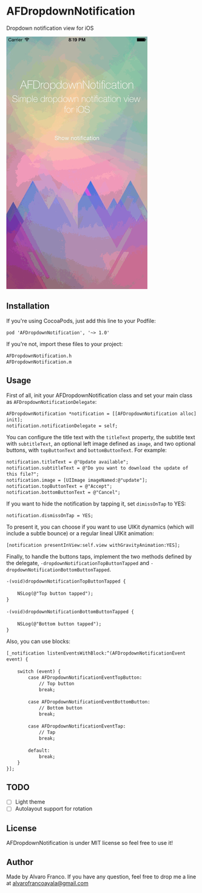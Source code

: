 AFDropdownNotification
======================

Dropdown notification view for iOS

![alt text](https://raw.githubusercontent.com/AlvaroFranco/AFDropdownNotification/master/img/preview.gif?token=ABV8uk1ShHPyKmhdNNJsvN3jYyuhgxJGks5UmHMwwA%3D%3D "Preview")

## Installation

If you're using CocoaPods, just add this line to your Podfile:

	pod 'AFDropdownNotification', '~> 1.0'
	
If you're not, import these files to your project:

	AFDropdownNotification.h
	AFDropdownNotification.m

## Usage

First of all, init your AFDropdownNotification class and set your main class as ```AFDropdownNotificationDelegate```:

```objc
AFDropdownNotification *notification = [[AFDropdownNotification alloc] init];
notification.notificationDelegate = self;
```

You can configure the title text with the ```titleText``` property, the subtitle text with ```subtitleText```, an optional left image defined as ```image```, and two optional buttons, with ```topButtonText``` and ```bottomButtonText```. For example:

```objc
notification.titleText = @"Update available";
notification.subtitleText = @"Do you want to download the update of this file?";
notification.image = [UIImage imageNamed:@"update"];
notification.topButtonText = @"Accept";
notification.bottomButtonText = @"Cancel";
```

If you want to hide the notification by tapping it, set ```dimissOnTap``` to YES:

```objc
notification.dismissOnTap = YES;
```

To present it, you can choose if you want to use UIKit dynamics (which will include a subtle bounce) or a regular lineal UIKit animation:

```objc
[notification presentInView:self.view withGravityAnimation:YES];
```

Finally, to handle the buttons taps, implement the two methods defined by the delegate, ```-dropdownNotificationTopButtonTapped``` and ```-dropdownNotificationBottomButtonTapped```.

```objc
-(void)dropdownNotificationTopButtonTapped {
 
    NSLog(@"Top button tapped");
}

-(void)dropdownNotificationBottomButtonTapped {

    NSLog(@"Bottom button tapped");
}
```

Also, you can use blocks:

```objc
[_notification listenEventsWithBlock:^(AFDropdownNotificationEvent event) {
       
    switch (event) {
        case AFDropdownNotificationEventTopButton:
            // Top button
            break;
                
        case AFDropdownNotificationEventBottomButton:
            // Bottom button
            break;
                
        case AFDropdownNotificationEventTap:
            // Tap
            break;
                
        default:
            break;
    }
}];
```


## TODO

- [ ] Light theme
- [ ] Autolayout support for rotation

## License
AFDropdownNotification is under MIT license so feel free to use it!

## Author
Made by Alvaro Franco. If you have any question, feel free to drop me a line at [alvarofrancoayala@gmail.com](mailto:alvarofrancoayala@gmail.com)

